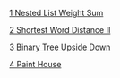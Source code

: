 [1 Nested List Weight Sum](https://github.com/xunhuanfengliuxiang/Linkedin/blob/master/Algorithm/Nested%20List%20Weight%20Sum.java)

[2 Shortest Word Distance II](https://github.com/xunhuanfengliuxiang/Linkedin/blob/master/Algorithm/Shortest%20Word%20Distance%20II.java)

[3 Binary Tree Upside Down](https://github.com/xunhuanfengliuxiang/Linkedin/blob/0c3758a6fba3f618a2020d7c68892e305a0d7f71/Algorithm/Binary%20Tree%20Upside%20Down.java)


[4 Paint House](https://github.com/xunhuanfengliuxiang/Linkedin/blob/master/Algorithm/Paint%20House.java)
